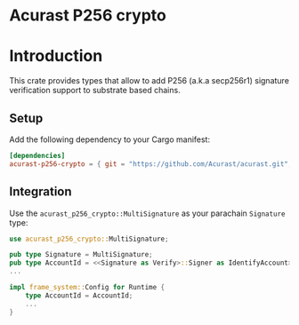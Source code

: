 # Acurast P256 crypto

# Introduction

This crate provides types that allow to add P256 (a.k.a secp256r1) signature verification support to substrate based chains.

## Setup

Add the following dependency to your Cargo manifest:

```toml
[dependencies]
acurast-p256-crypto = { git = "https://github.com/Acurast/acurast.git", tag = "0.0.1" }
```

## Integration

Use the `acurast_p256_crypto::MultiSignature` as your parachain `Signature` type:

```rust
use acurast_p256_crypto::MultiSignature;

pub type Signature = MultiSignature;
pub type AccountId = <<Signature as Verify>::Signer as IdentifyAccount>::AccountId;
...

impl frame_system::Config for Runtime {
	type AccountId = AccountId;
    ...
}
```